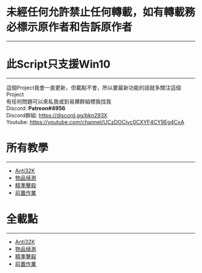 # 未經任何允許禁止任何轉載，如有轉載務必標示原作者和告訴原作者
***
# 此Script只支援Win10  <br />
***
這個Project我會一直更新，但載點不會，所以要最新功能的話就多關注這個Project <br />
有任何問題可以來私我或到易爆群組標我找我 <br />
Discord: **Patreon#4956** <br />
Discord群組: https://discord.gg/bkn293X <br />
Youtube: https://youtube.com/channel/UCzDOCivc0CXYF4CY9Eg4CxA <br />

# 所有教學
***
* [Anti32K](https://youtu.be/mqV1nwAlfHY)
* [物品偵測](https://youtu.be/5kSUHpDZj2s)
* [精準擊殺](https://youtu.be/QrQrtezvaGU)
* [前置作業](https://youtu.be/zTs7hSTXCHA)

# 全載點
***
* [Anti32K](https://www.mediafire.com/file/0dsbvox2lw9n0vo/anti32k.mcpack/file)
* [物品偵測](https://www.mediafire.com/file/a7jqcol2tv824cc/SpawnItem.mcpack/file)
* [精準擊殺](https://www.mediafire.com/file/fqur8yp9omm76kc/KD.mcpack/file)
* [前置作業](https://www.mediafire.com/file/4q3593akakt30rs/Addon.mcpack/file)
